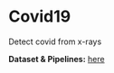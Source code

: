 # Covid19

Detect covid from x-rays

**Dataset & Pipelines:** [here](https://ai4covid-hackathon.it/data/)